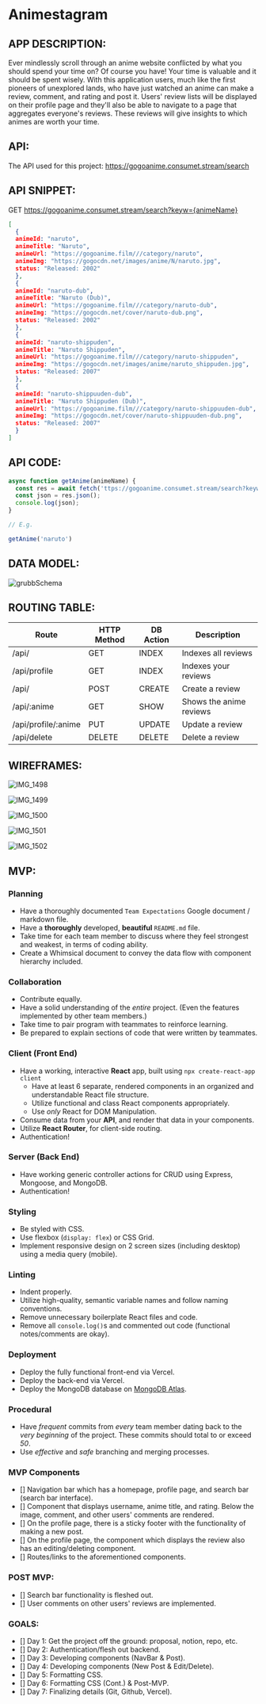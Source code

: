# Animestagram

## APP DESCRIPTION:
Ever mindlessly scroll through an anime website conflicted by what you should spend your time on? Of course you have! Your time is valuable and it should be spent wisely. With this application users, much like the first pioneers of unexplored lands, who have just watched an anime can make a review, comment, and rating and post it. Users' review lists will be displayed on their profile page and they'll also be able to navigate to a page that aggregates everyone's reviews. These reviews will give insights to which animes are worth your time. 

## API:
The API used for this project: https://gogoanime.consumet.stream/search

## API SNIPPET:
GET https://gogoanime.consumet.stream/search?keyw={animeName}


``` json 
[
  {
  animeId: "naruto",
  animeTitle: "Naruto",
  animeUrl: "https://gogoanime.film///category/naruto",
  animeImg: "https://gogocdn.net/images/anime/N/naruto.jpg",
  status: "Released: 2002"
  },
  {
  animeId: "naruto-dub",
  animeTitle: "Naruto (Dub)",
  animeUrl: "https://gogoanime.film///category/naruto-dub",
  animeImg: "https://gogocdn.net/cover/naruto-dub.png",
  status: "Released: 2002"
  },
  {
  animeId: "naruto-shippuden",
  animeTitle: "Naruto Shippuden",
  animeUrl: "https://gogoanime.film///category/naruto-shippuden",
  animeImg: "https://gogocdn.net/images/anime/naruto_shippuden.jpg",
  status: "Released: 2007"
  },
  {
  animeId: "naruto-shippuuden-dub",
  animeTitle: "Naruto Shippuden (Dub)",
  animeUrl: "https://gogoanime.film///category/naruto-shippuuden-dub",
  animeImg: "https://gogocdn.net/cover/naruto-shippuuden-dub.png",
  status: "Released: 2007"
  }
]
```

## API CODE: 

``` js
async function getAnime(animeName) { 
  const res = await fetch('ttps://gogoanime.consumet.stream/search?keyw={animeName}');
  const json = res.json();
  console.log(json);
}

// E.g.

getAnime('naruto')
```

## DATA MODEL:

![grubbSchema](https://user-images.githubusercontent.com/114048369/225715586-b04245de-502b-4bfe-8f44-65b554c4addc.png)


## ROUTING TABLE:

| Route                | HTTP Method | DB Action | Description             |
| -----------          | ----------- | --------- | ----------------------- |
| /api/                | GET         | INDEX     | Indexes all reviews     |
| /api/profile         | GET         | INDEX     | Indexes your reviews    |
| /api/                | POST        | CREATE    | Create a review         |
| /api/:anime          | GET         | SHOW      | Shows the anime reviews |
| /api/profile/:anime  | PUT         | UPDATE    | Update a review         |
| /api/delete          | DELETE      | DELETE    | Delete a review         |


## WIREFRAMES: 

![IMG_1498](https://user-images.githubusercontent.com/114048369/225667180-f3e592a5-f85e-40b6-bb1e-cf83ae190dc5.jpeg)

![IMG_1499](https://user-images.githubusercontent.com/114048369/225667320-8a0c1d49-c13c-42b5-8128-8d39042eb90f.jpeg)

![IMG_1500](https://user-images.githubusercontent.com/114048369/225667361-b97d20dc-821b-4b7b-97cd-559b6cde2c16.jpeg)

![IMG_1501](https://user-images.githubusercontent.com/114048369/225667399-65861389-4391-46a6-9a48-883ce6a4758a.jpeg)

![IMG_1502](https://user-images.githubusercontent.com/114048369/225667480-12cc818d-a5a0-4a95-a9f8-50f15c15769a.jpeg)

## MVP:
### Planning <!-- omit in toc -->

- Have a thoroughly documented `Team Expectations` Google document / markdown file.
- Have a **thoroughly** developed, **beautiful** `README.md` file.
- Take time for each team member to discuss where they feel strongest and weakest, in terms of coding ability.
- Create a Whimsical document to convey the data flow with component hierarchy included.

### Collaboration <!-- omit in toc -->

- Contribute equally.
- Have a solid understanding of the _entire_ project. (Even the features implemented by other team members.)
- Take time to pair program with teammates to reinforce learning.
- Be prepared to explain sections of code that were written by teammates.

### Client (Front End) <!-- omit in toc -->

- Have a working, interactive **React** app, built using `npx create-react-app client`
  - Have at least 6 separate, rendered components in an organized and understandable React file structure.
  - Utilize functional and class React components appropriately.
  - Use _only_ React for DOM Manipulation.
- Consume data from your **API**, and render that data in your components.
- Utilize **React Router**, for client-side routing.
- Authentication!

### Server (Back End) <!-- omit in toc -->

- Have working generic controller actions for CRUD using Express, Mongoose, and MongoDB.
- Authentication!

### Styling <!-- omit in toc -->

- Be styled with CSS.
- Use flexbox (`display: flex`) or CSS Grid.
- Implement responsive design on 2 screen sizes (including desktop) using a media query (mobile).

### Linting <!-- omit in toc -->

- Indent properly.
- Utilize high-quality, semantic variable names and follow naming conventions.
- Remove unnecessary boilerplate React files and code.
- Remove all `console.log()`s and commented out code (functional notes/comments are okay).

### Deployment <!-- omit in toc -->

- Deploy the fully functional front-end via Vercel.
- Deploy the back-end via Vercel.
- Deploy the MongoDB database on [MongoDB Atlas](https://www.mongodb.com/cloud/atlas).

### Procedural <!-- omit in toc -->

- Have _frequent_ commits from _every_ team member dating back to the _very beginning_ of the project. These commits should total to or exceed _50_.
- Use _effective_ and _safe_ branching and merging processes.

### MVP Components

- [] Navigation bar which has a homepage, profile page, and search bar (search bar interface).
- [] Component that displays username, anime title, and rating. Below the image, comment, and other users' comments are rendered. 
- [] On the profile page, there is a sticky footer with the functionality of making a new post. 
- [] On the profile page, the component which displays the review also has an editing/deleting component.
- [] Routes/links to the aforementioned components.

### POST MVP: 
- [] Search bar functionality is fleshed out.
- [] User comments on other users' reviews are implemented.

### GOALS:

- [] Day 1: Get the project off the ground: proposal, notion, repo, etc.
- [] Day 2: Authentication/flesh out backend.
- [] Day 3: Developing components (NavBar & Post).
- [] Day 4: Developing components (New Post & Edit/Delete).
- [] Day 5: Formatting CSS.
- [] Day 6: Formatting CSS (Cont.) & Post-MVP.
- [] Day 7: Finalizing details (Git, Github, Vercel).

